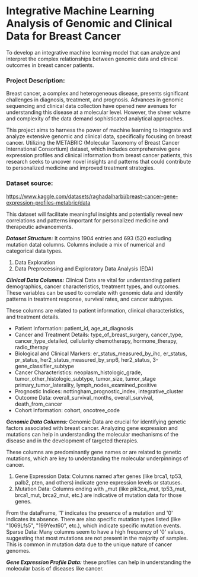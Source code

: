 # Integrative Machine Learning Analysis of Genomic and Clinical Data for Breast Cancer

To develop an integrative machine learning model that can analyze and interpret the complex relationships between genomic data and clinical outcomes in breast cancer patients.

### Project Description:
Breast cancer, a complex and heterogeneous disease, presents significant challenges in diagnosis, treatment, and prognosis. Advances in genomic sequencing and clinical data collection have opened new avenues for understanding this disease at a molecular level. However, the sheer volume and complexity of the data demand sophisticated analytical approaches.

This project aims to harness the power of machine learning to integrate and analyze extensive genomic and clinical data, specifically focusing on breast cancer. Utilizing the METABRIC (Molecular Taxonomy of Breast Cancer International Consortium) dataset, which includes comprehensive gene expression profiles and clinical information from breast cancer patients, this research seeks to uncover novel insights and patterns that could contribute to personalized medicine and improved treatment strategies.

### Dataset source: 
https://www.kaggle.com/datasets/raghadalharbi/breast-cancer-gene-expression-profiles-metabric/data

This dataset will facilitate meaningful insights and potentially reveal new correlations and patterns important for personalized medicine and therapeutic advancements.

***Dataset Structure:*** It contains 1904 entries and 693 (520 excluding mutation data) columns. Columns include a mix of numerical and categorical data types.

1. Data Exploration
2. Data Preprocessing and Exploratory Data Analysis (EDA)



***Clinical Data Columns:***
Clinical Data are vital for understanding patient demographics, cancer characteristics, treatment types, and outcomes. These variables can be used to correlate with genomic data and identify patterns in treatment response, survival rates, and cancer subtypes.

These columns are related to patient information, clinical characteristics, and treatment details.

- Patient Information: patient_id, age_at_diagnosis
- Cancer and Treatment Details: type_of_breast_surgery, cancer_type, cancer_type_detailed, cellularity chemotherapy, hormone_therapy, radio_therapy
- Biological and Clinical Markers: er_status_measured_by_ihc, er_status, pr_status, her2_status_measured_by_snp6, her2_status, 3-gene_classifier_subtype
- Cancer Characteristics: neoplasm_histologic_grade, tumor_other_histologic_subtype, tumor_size, tumor_stage primary_tumor_laterality, lymph_nodes_examined_positive
- Prognostic Indices: nottingham_prognostic_index, integrative_cluster
- Outcome Data: overall_survival_months, overall_survival, death_from_cancer
- Cohort Information: cohort, oncotree_code

***Genomic Data Columns:***
Genomic Data are crucial for identifying genetic factors associated with breast cancer. Analyzing gene expression and mutations can help in understanding the molecular mechanisms of the disease and in the development of targeted therapies.

These columns are predominantly gene names or are related to genetic mutations, which are key to understanding the molecular underpinnings of cancer.

1. Gene Expression Data: Columns named after genes (like brca1, tp53, palb2, pten, and others) indicate gene expression levels or statuses.
2. Mutation Data: Columns ending with _mut (like pik3ca_mut, tp53_mut, brca1_mut, brca2_mut, etc.) are indicative of mutation data for those genes.

From the dataFrame, '1' indicates the presence of a mutation and '0' indicates its absence. 
There are also specific mutation types listed (like "1069Lfs5", "199Yext60", etc.), which indicate specific mutation events.
Sparse Data: Many columns seem to have a high frequency of '0' values, suggesting that most mutations are not present in the majority of samples. This is common in mutation data due to the unique nature of cancer genomes.

***Gene Expression Profile Data:*** these profiles can help in understanding the molecular basis of diseases like cancer.

